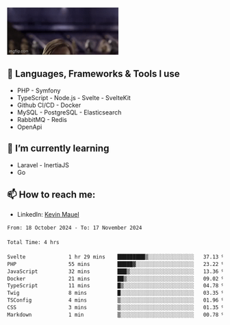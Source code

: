 ![Hello there!](banner.gif)

## 🤖 Languages, Frameworks & Tools I use
- PHP - Symfony
- TypeScript - Node.js - Svelte - SvelteKit
- Github CI/CD - Docker
- MySQL - PostgreSQL - Elasticsearch
- RabbitMQ - Redis
- OpenApi 

## 🌱 I’m currently learning
- Laravel - InertiaJS
- Go

## 📫 How to reach me:
- LinkedIn: [Kevin Mauel](https://www.linkedin.com/in/kevin-mauel/)

<!--START_SECTION:waka-->

```txt
From: 18 October 2024 - To: 17 November 2024

Total Time: 4 hrs

Svelte              1 hr 29 mins    █████████▒░░░░░░░░░░░░░░░   37.13 %
PHP                 55 mins         █████▓░░░░░░░░░░░░░░░░░░░   23.22 %
JavaScript          32 mins         ███▒░░░░░░░░░░░░░░░░░░░░░   13.36 %
Docker              21 mins         ██▒░░░░░░░░░░░░░░░░░░░░░░   09.02 %
TypeScript          11 mins         █▒░░░░░░░░░░░░░░░░░░░░░░░   04.78 %
Twig                8 mins          █░░░░░░░░░░░░░░░░░░░░░░░░   03.35 %
TSConfig            4 mins          ▒░░░░░░░░░░░░░░░░░░░░░░░░   01.96 %
CSS                 3 mins          ▒░░░░░░░░░░░░░░░░░░░░░░░░   01.35 %
Markdown            1 min           ▒░░░░░░░░░░░░░░░░░░░░░░░░   00.78 %
```

<!--END_SECTION:waka-->
